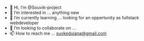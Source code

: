 - 👋 Hi, I’m @Souvik-project
- 👀 I’m interested in ... anything new
- 🌱 I’m currently learning ... looking for an oppertunity as fullstack webdeveloper
- 💞️ I’m looking to collaborate on ...
- 📫 How to reach me ... suvkedujana@gmail.com

<!---
Souvik-project/Souvik-project is a ✨ special ✨ repository because its `README.md` (this file) appears on your GitHub profile.
You can click the Preview link to take a look at your changes.
--->
